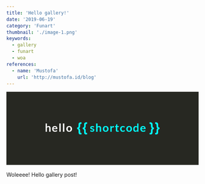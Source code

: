 ```yaml
---
title: 'Hello gallery!'
date: '2019-06-19'
category: 'Funart'
thumbnail: './image-1.png'
keywords:
  - gallery
  - funart
  - woa
references:
  - name: 'Mustofa'
    url: 'http://mustofa.id/blog'
---
```


![image-1](./image-1.png)

Woleeee! Hello gallery post!